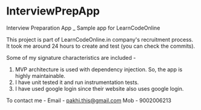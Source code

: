 # InterviewPrepApp
Interview Preparation App _ Sample app for LearnCodeOnline

This project is part of LearnCodeOnline.in company's recruitment process. It took me around 24 hours to create and test (you can check the commits).

Some of my signature characteristics are included - 
1. MVP architecture is used with dependency injection. So, the app is highly maintainable.
2. I have unit tested it and run instrumentation tests.
3. I have used google login since their website also uses google login.

To contact me -
Email - pakhi.this@gmail.com
Mob - 9002006213

